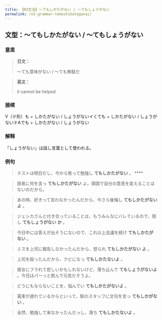 ```yaml
---
title: 【N3文法】〜てもしかたがない / 〜てもしょうがない
permalink: /n3-grammar-temoshikataganai/
---
```


## 文型：〜てもしかたがない / 〜てもしょうがない

### 意思

> **日文：**
> 
> 〜ても意味がない / 〜ても無駄だ


> **英文：**
> 
> it cannot be helped


### 接续

V（テ形）も + しかたがない / しょうがないイくても + しかたがない / しょうがないナAでも + しかたがない / しょうがない

### 解释

「しょうがない」は話し言葉として使われる。

### 例句

> テストは明日だし、今から焦って勉強し **てもしかたがない** 。 ****

> 部長に何を言っ **てもしかたがない** よ。頑固で自分の意見を変えることはないのだから。

> あの時、好きって言わなかったんだから、今さら後悔し **てもしかたがない** **よ** 。

> ジェシカさんと付き合っていることは、もうみんなにバレているので、隠し **てもしょうがない** **か** 。

> 今日中には答えが出そうにないので、これ以上会議を続け **てもしかたがない** 。

> ミスを上司に報告しなかったんだから、怒られ **てもしかたがない** **よ** 。

> 上司を殴ったんだから、クビになっ **てもしかたないよ** 。

> 彼女にフラれて悲しいかもしれないけど、落ち込んで **てもしょうがないよ** 。今日はパーっと飲んで元気だそうよ。

> どうにもならないことを、悩んでい **てもしかたがないよ** 。

> 電車が遅れているからといって、駅のスタッフに文句を言っ **てもしかがない** 。

> 全然、勉強して来なかったんだっし、落ち **てもしかたないよ** 。

